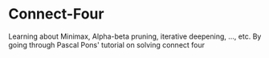 # Connect-Four
Learning about Minimax, Alpha-beta pruning, iterative deepening, ..., etc. By going through Pascal Pons' tutorial on solving connect four
